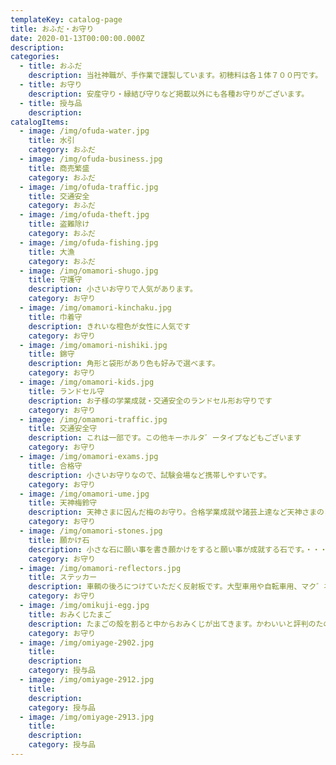 ```yaml
---
templateKey: catalog-page
title: おふだ・お守り
date: 2020-01-13T00:00:00.000Z
description:
categories:
  - title: おふだ
    description: 当社神職が、手作業で謹製しています。初穂料は各１体７００円です。
  - title: お守り
    description: 安産守り・縁結び守りなど掲載以外にも各種お守りがございます。
  - title: 授与品
    description:
catalogItems:
  - image: /img/ofuda-water.jpg
    title: 水引
    category: おふだ
  - image: /img/ofuda-business.jpg
    title: 商売繁盛
    category: おふだ
  - image: /img/ofuda-traffic.jpg
    title: 交通安全
    category: おふだ
  - image: /img/ofuda-theft.jpg
    title: 盗難除け
    category: おふだ
  - image: /img/ofuda-fishing.jpg
    title: 大漁
    category: おふだ
  - image: /img/omamori-shugo.jpg
    title: 守護守
    description: 小さいお守りで人気があります。
    category: お守り
  - image: /img/omamori-kinchaku.jpg
    title: 巾着守
    description: きれいな橙色が女性に人気です
    category: お守り
  - image: /img/omamori-nishiki.jpg
    title: 錦守
    description: 角形と袋形があり色も好みで選べます。
    category: お守り
  - image: /img/omamori-kids.jpg
    title: ランドセル守
    description: お子様の学業成就・交通安全のランドセル形お守りです
    category: お守り
  - image: /img/omamori-traffic.jpg
    title: 交通安全守
    description: これは一部です。この他キーホルタ゛ータイプなどもございます
    category: お守り
  - image: /img/omamori-exams.jpg
    title: 合格守
    description: 小さいお守りなので、試験会場など携帯しやすいです。
    category: お守り
  - image: /img/omamori-ume.jpg
    title: 天神梅鈴守
    description: 天神さまに因んだ梅のお守り。合格学業成就や諸芸上達など天神さまのご加護を戴く華やかなお守りです。
    category: お守り
  - image: /img/omamori-stones.jpg
    title: 願かけ石
    description: 小さな石に願い事を書き願かけをすると願い事が成就する石です。・・・好きな人の名前を書けば縁結び・・・
    category: お守り
  - image: /img/omamori-reflectors.jpg
    title: ステッカー
    description: 車輌の後ろにつけていただく反射板です。大型車用や自転車用、マク゛ネットタイプのものや英字のものもございます。
    category: お守り
  - image: /img/omikuji-egg.jpg
    title: おみくじたまご
    description: たまごの殻を割ると中からおみくじが出てきます。かわいいと評判のたのしいおみくじです。
    category: お守り
  - image: /img/omiyage-2902.jpg
    title:
    description:
    category: 授与品
  - image: /img/omiyage-2912.jpg
    title:
    description:
    category: 授与品
  - image: /img/omiyage-2913.jpg
    title:
    description:
    category: 授与品
---
```

